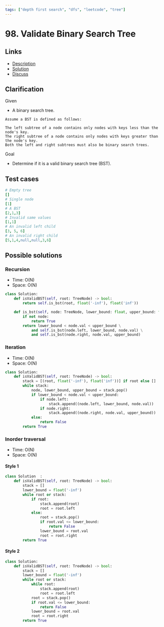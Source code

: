 ```yaml
---
tags: ["depth first search", "dfs", "leetcode", "tree"]
---
```


# 98. Validate Binary Search Tree

## Links

- [Description](https://leetcode.com/problems/validate-binary-search-tree/)
- [Solution](https://leetcode.com/problems/validate-binary-search-tree/solution/)
- [Discuss](https://leetcode.com/problems/validate-binary-search-tree/discuss/)

## Clarification

Given

- A binary search tree.

```text
Assume a BST is defined as follows:

The left subtree of a node contains only nodes with keys less than the node's key.
The right subtree of a node contains only nodes with keys greater than the node's key.
Both the left and right subtrees must also be binary search trees.
```

Goal

- Determine if it is a valid binary search tree (BST).

## Test cases

```yml
# Empty tree
[]
# Single node
[1]
# A BST
[2,1,3]
# Invalid same values
[1,1]
# An invalid left child
[3, 5, 6]
# An invalid right child
[5,1,4,null,null,3,6]
```

## Possible solutions

### Recursion

- Time: O(N)
- Space: O(N)

```python
class Solution:
    def isValidBST(self, root: TreeNode) -> bool:
        return self.is_bst(root, float('-inf'), float('inf'))

    def is_bst(self, node: TreeNode, lower_bound: float, upper_bound: float) -> bool:
        if not node:
            return True
        return lower_bound < node.val < upper_bound \
            and self.is_bst(node.left, lower_bound, node.val) \
            and self.is_bst(node.right, node.val, upper_bound)
```

### Iteration

- Time: O(N)
- Space: O(N)

```python
class Solution:
    def isValidBST(self, root: TreeNode) -> bool:
        stack = [(root, float('-inf'), float('inf'))] if root else []
        while stack:
            node, lower_bound, upper_bound = stack.pop()
            if lower_bound < node.val < upper_bound:
                if node.left:
                    stack.append((node.left, lower_bound, node.val))
                if node.right:
                    stack.append((node.right, node.val, upper_bound))
            else:
                return False
        return True
```

### Inorder traversal

- Time: O(N)
- Space: O(N)

#### Style 1

```python
class Solution  :
    def isValidBST(self, root: TreeNode) -> bool:
        stack = []
        lower_bound = float('-inf')
        while root or stack:
            if root:
                stack.append(root)
                root = root.left
            else:
                root = stack.pop()
                if root.val <= lower_bound:
                    return False
                lower_bound = root.val
                root = root.right
        return True
```

#### Style 2

```python
class Solution:
    def isValidBST(self, root: TreeNode) -> bool:
        stack = []
        lower_bound = float('-inf')
        while root or stack:
            while root:
                stack.append(root)
                root = root.left
            root = stack.pop()
            if root.val <= lower_bound:
                return False
            lower_bound = root.val
            root = root.right
        return True
```
